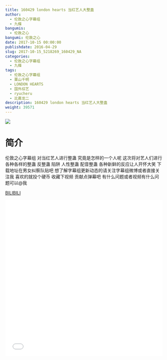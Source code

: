 ```yaml
---
title: 160429 london hearts 当红艺人大整蛊
author: 
  - 伦敦之心字幕组
  - 九條
bangumis: 
  - 伦敦之心
bangumi: 伦敦之心
date: 2017-10-15 00:00:00
publishdate: 2016-04-29
slug: 2017-10-15_5218269_160429_NA
categories: 
  - 伦敦之心字幕组
  - 九條
tags: 
  - 伦敦之心字幕组
  - 栗山千明
  - LONDON HEARTS
  - 国外综艺
  - ryucheru
  - 比嘉龙二
description: 160429 london hearts 当红艺人大整蛊
weight: 39571
---
```


![](https://i.imgur.com/i8VWDX1.jpg)

# 简介  
伦敦之心字幕组 对当红艺人进行整蛊 究竟是怎样的一个人呢 这次将对艺人们进行各种各样的整蛊 反整蛊 陷阱 人性整蛊 配音整蛊 各种新鲜的反应让人开怀大笑 下载地址在男女纠察队贴吧 想了解字幕组更新动态的请关注字幕组微博或者直接关注我 喜欢的就投个硬币 收藏下视频 贡献点弹幕吧
有什么问题或者视频有什么问题可以@我

  [BILIBILI](https://www.bilibili.com/video/av5218269/)


  <iframe src="//www.bilibili.com/html/html5player.html?cid=8480813&aid=5218269" width="100%" height="500" frameborder="0" allowfullscreen="allowfullscreen"></iframe>
